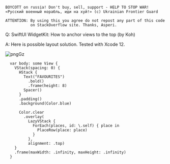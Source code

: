 ```
BOYCOTT on russia! Don't buy, sell, support - HELP TO STOP WAR!
«Русский военный корабль, иди на хуй!» (c) Ukrainian Frontier Guard

ATTENTION: By using this you agree do not repost any part of this code
           on StackOverflow site. Thanks, Asperi.
```

Q: SwiftUI WidgetKit: How to anchor views to the top (by Koh)

A: Here is possible layout solution. Tested with Xcode 12.


![pngGz](https://user-images.githubusercontent.com/62171579/170765626-2b305dbe-0758-4e22-9f1f-340ce4f5caf6.png)

```
  var body: some View {
    VStack(spacing: 0) {
      HStack {
        Text("FAVOURITES")
          .bold()
          .frame(height: 8)
        Spacer()
      }
      .padding()
      .background(Color.blue)
      
      Color.clear
        .overlay(
          LazyVStack {
            ForEach(places, id: \.self) { place in
              PlaceRow(place: place)
            }
          },
          alignment: .top)
    }
    .frame(maxWidth: .infinity, maxHeight: .infinity)
  }
```
